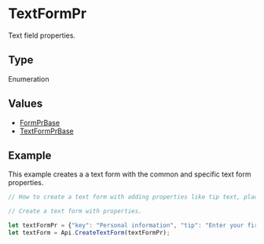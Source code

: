 # TextFormPr

Text field properties.

## Type

Enumeration

## Values

- [FormPrBase](../Enumeration/FormPrBase.md)
- [TextFormPrBase](../Enumeration/TextFormPrBase.md)


## Example

This example creates a a text form with the common and specific text form properties.

```javascript editor-pdf
// How to create a text form with adding properties like tip text, placeholder, etc. to it.

// Create a text form with properties.

let textFormPr = {"key": "Personal information", "tip": "Enter your first name", "required": true, "placeholder": "First name", "comb": true, "maxCharacters": 10, "cellWidth": 3, "multiLine": false, "autoFit": false};
let textForm = Api.CreateTextForm(textFormPr);
```
